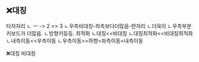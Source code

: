 ## ❌대칭
타자자리
ㄴ ㅡ -> 2 >> 3
ㄴ우측비대칭-좌측보다더많음-한자리
ㄴ더욱이
ㄴ우측부분 키보드가 더많음.
ㄴ방향키등등.
최적화
ㄴ대칭<<비대칭
ㄴ대칭최적화<<비대칭최적화
ㄴ내측이동<<우측이동
ㄴ우측이동>>하향=좌측이동=내측이동

❌대칭
비대칭
